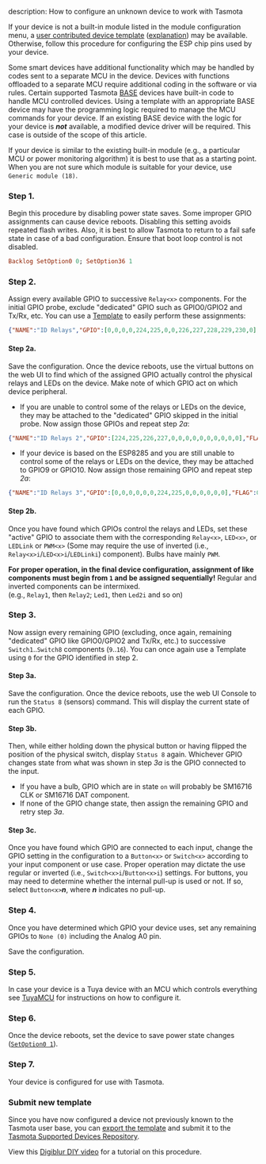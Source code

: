 description: How to configure an unknown device to work with Tasmota

If your device is not a built-in module listed in the module configuration menu, a [user contributed device template](https://templates.blakadder.com/) ([explanation](Templates)) may be available. Otherwise, follow this procedure for configuring the ESP chip pins used by your device.

Some smart devices have additional functionality which may be handled by codes sent to a separate MCU in the device. Devices with functions offloaded to a separate MCU require additional coding in the software or via rules. Certain supported Tasmota [BASE](Templates#base) devices have built-in code to handle MCU controlled devices. Using a template with an appropriate BASE device may have the programming logic required to manage the MCU commands for your device. If an existing BASE device with the logic for your device is **_not_** available, a modified device driver will be required. This case is outside of the scope of this article.

If your device is similar to the existing built-in module (e.g., a particular MCU or power monitoring algorithm) it is best to use that as a starting point. When you are not sure which module is suitable for your device, use `Generic module (18)`.  

### Step 1. 
Begin this procedure by disabling power state saves. Some improper GPIO assignments can cause device reboots. Disabling this setting avoids repeated flash writes. Also, it is best to allow Tasmota to return to a fail safe state in case of a bad configuration. Ensure that boot loop control is not disabled.  
```haskell
Backlog SetOption0 0; SetOption36 1
```  
### Step 2. 
Assign every available GPIO to successive `Relay<x>` components. For the initial GPIO probe, exclude "dedicated" GPIO such as GPIO0/GPIO2 and Tx/Rx, etc. You can use a [Template](Templates) to easily perform these assignments:  

```json
{"NAME":"ID Relays","GPIO":[0,0,0,0,224,225,0,0,226,227,228,229,230,0],"FLAG":0,"BASE":18}
```  

#### Step 2a. 
Save the configuration. Once the device reboots, use the virtual buttons on the web UI to find which of the assigned GPIO actually control the physical relays and LEDs on the device. Make note of which GPIO act on which device peripheral.    

- If you are unable to control some of the relays or LEDs on the device, they may be attached to the "dedicated" GPIO skipped in the initial probe. Now assign those GPIOs and repeat step _2a_:          
```json
{"NAME":"ID Relays 2","GPIO":[224,225,226,227,0,0,0,0,0,0,0,0,0,0],"FLAG":0,"BASE":18}
```

- If your device is based on the ESP8285 and you are still unable to control some of the relays or LEDs on the device, they may be attached to GPIO9 or GPIO10. Now assign those remaining GPIO and repeat step _2a_:  
```json
{"NAME":"ID Relays 3","GPIO":[0,0,0,0,0,0,224,225,0,0,0,0,0,0],"FLAG":0,"BASE":18}
```

#### Step 2b. 
Once you have found which GPIOs control the relays and LEDs, set these "active" GPIO to associate them with the corresponding `Relay<x>`, `LED<x>`, or `LEDLink` or `PWM<x>` (Some may require the use of inverted (i.e., `Relay<x>i`/`LED<x>i`/`LEDLinki`) component). Bulbs have mainly `PWM`.  

**For proper operation, in the final device configuration, assignment of like components must begin from `1` and be assigned sequentially!** Regular and inverted components can be intermixed.  
(e.g., `Relay1`, then `Relay2`; `Led1`, then `Led2i` and so on)  

### Step 3. 
Now assign every remaining GPIO (excluding, once again, remaining "dedicated" GPIO like GPIO0/GPIO2 and Tx/Rx, etc.) to successive `Switch1`..`Switch8` components (`9`..`16`). You can once again use a Template using `0` for the GPIO identified in step 2.

#### Step 3a. 
Save the configuration. Once the device reboots, use the web UI Console to run the `Status 8` (sensors) command. This will display the current state of each GPIO.

#### Step 3b. 
Then, while either holding down the physical button or having flipped the position of the physical switch, display `Status 8` again. Whichever GPIO changes state from what was shown in step _3a_ is the GPIO connected to the input.
      
- If you have a bulb, GPIO which are in state `on` will probably be SM16716 CLK or SM16716 DAT component.   
- If none of the GPIO change state, then assign the remaining GPIO and retry step _3a_.

#### Step 3c. 
Once you have found which GPIO are connected to each input, change the GPIO setting in the configuration to a `Button<x>` or `Switch<x>` according to your input component or use case. Proper operation may dictate the use regular or inverted (i.e., `Switch<x>i`/`Button<x>i`) settings. For buttons, you may need to determine whether the internal pull-up is used or not. If so, select `Button<x>`_**n**_, where _**n**_ indicates no pull-up.

### Step 4. 
Once you have determined which GPIO your device uses, set any remaining GPIOs to `None (0)` including the Analog A0 pin.
   
Save the configuration.

### Step 5. 
In case your device is a Tuya device with an MCU which controls everything see [TuyaMCU](TuyaMCU) for instructions on how to configure it.

### Step 6. 
Once the device reboots, set the device to save power state changes ([`SetOption0 1`](Commands#setoption0)).

### Step 7. 
Your device is configured for use with Tasmota.  

### Submit new template
Since you have now configured a device not previously known to the Tasmota user base, you can [export the template](Templates#exporting-your-template) and submit it to the [Tasmota Supported Devices Repository](https://templates.blakadder.com/new.html).  

View this [Digiblur DIY video](https://youtu.be/5Oa27pCHtYo?t=518) for a tutorial on this procedure.  
